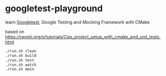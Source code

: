 # googletest-playground

learn [Googletest](https://github.com/google/googletest), Google Testing and Mocking Framework with CMake

based on <https://raymii.org/s/tutorials/Cpp_project_setup_with_cmake_and_unit_tests.html>

```sh
./run.sh clean
./run.sh build
./run.sh test
./run.sh watch
./run.sh main
```